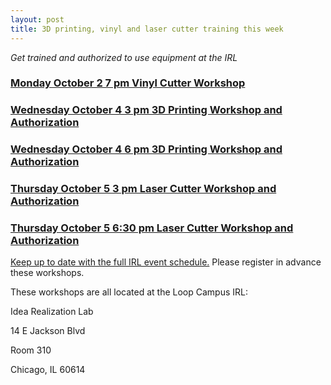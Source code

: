 ```yaml
---
layout: post
title: 3D printing, vinyl and laser cutter training this week
---
```


*Get trained and authorized to use equipment at the IRL*

 
### [Monday October 2 7 pm Vinyl Cutter Workshop](https://www.eventbrite.com/e/vinyl-cutter-workshop-tickets-38368008747)

### [Wednesday October 4 3 pm 3D Printing Workshop and Authorization](https://www.eventbrite.com/e/3d-printer-workshop-3-pm-on-100417-tickets-38367678760?aff=efbeventtix)

### [Wednesday October 4 6 pm 3D Printing Workshop and Authorization](https://www.eventbrite.com/e/3d-printer-workshop-6-pm-on-100417-tickets-38367967624)

### [Thursday October 5 3 pm Laser Cutter Workshop and Authorization](https://www.eventbrite.com/e/laser-cutter-workshop-630pm-on-105-tickets-38398699544)

### [Thursday October 5 6:30 pm Laser Cutter Workshop and Authorization](https://www.eventbrite.com/e/laser-cutter-workshop-630pm-on-105-tickets-38398699544)


[Keep up to date with the full IRL event schedule.](https://www.facebook.com/pg/IdeaRealizationLabDPU/events/)  Please register in advance these workshops. 

These workshops are all located at the Loop Campus IRL:

Idea Realization Lab

14 E Jackson Blvd

Room 310

Chicago, IL 60614
